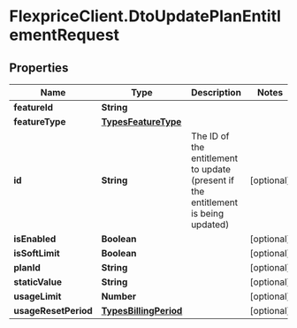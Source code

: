 # FlexpriceClient.DtoUpdatePlanEntitlementRequest

## Properties

Name | Type | Description | Notes
------------ | ------------- | ------------- | -------------
**featureId** | **String** |  | 
**featureType** | [**TypesFeatureType**](TypesFeatureType.md) |  | 
**id** | **String** | The ID of the entitlement to update (present if the entitlement is being updated) | [optional] 
**isEnabled** | **Boolean** |  | [optional] 
**isSoftLimit** | **Boolean** |  | [optional] 
**planId** | **String** |  | [optional] 
**staticValue** | **String** |  | [optional] 
**usageLimit** | **Number** |  | [optional] 
**usageResetPeriod** | [**TypesBillingPeriod**](TypesBillingPeriod.md) |  | [optional] 


